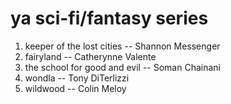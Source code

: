 # ya sci-fi/fantasy series

1. keeper of the lost cities -- Shannon Messenger
2. fairyland -- Catherynne Valente
3. the school for good and evil -- Soman Chainani
4. wondla -- Tony DiTerlizzi
5. wildwood -- Colin Meloy

